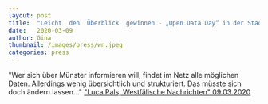 ```yaml
---
layout: post
title:  "Leicht  den  Überblick  gewinnen - „Open Data Day“ in der Stadtbücherei"
date:   2020-03-09 
author: Gina
thumbnail: /images/press/wn.jpeg
categories: press
---
```

"Wer sich über Münster informieren will, findet im Netz alle möglichen Daten. Allerdings wenig übersichtlich und strukturiert. Das müsste sich doch ändern lassen..."
<a href="https://www.wn.de/muenster/leicht-den-uberblick-gewinnen-884585" target="_blank">"Luca Pals, Westfälische Nachrichten" 09.03.2020</a>
